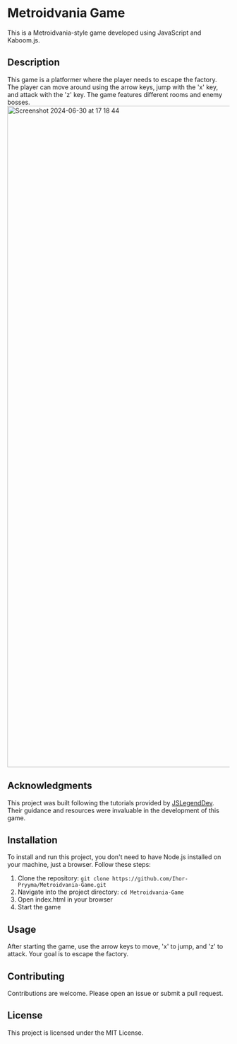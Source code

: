 # Metroidvania Game

This is a Metroidvania-style game developed using JavaScript and Kaboom.js.

## Description

This game is a platformer where the player needs to escape the factory. The player can move around using the arrow keys, jump with the 'x' key, and attack with the 'z' key. The game features different rooms and enemy bosses.
<img width="1494" alt="Screenshot 2024-06-30 at 17 18 44" src="https://github.com/Ihor-Pryyma/Metroidvania-Game/assets/83470037/6ebef6c2-c84c-4a15-9aac-159ddc5d803b">


## Acknowledgments

This project was built following the tutorials provided by [JSLegendDev](https://www.youtube.com/@JSLegendDev). Their guidance and resources were invaluable in the development of this game.

## Installation

To install and run this project, you don't need to have Node.js installed on your machine, just a browser. Follow these steps:

1. Clone the repository: `git clone https://github.com/Ihor-Pryyma/Metroidvania-Game.git`
2. Navigate into the project directory: `cd Metroidvania-Game`
3. Open index.html in your browser
4. Start the game

## Usage

After starting the game, use the arrow keys to move, 'x' to jump, and 'z' to attack. Your goal is to escape the factory.

## Contributing

Contributions are welcome. Please open an issue or submit a pull request.

## License

This project is licensed under the MIT License.
